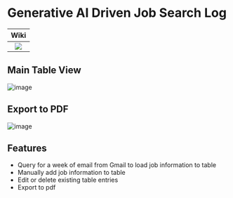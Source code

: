 # Generative AI Driven Job Search Log

|  Wiki | 
|:-----:|
|[<img src="https://eecs441.eecs.umich.edu/img/admin/wiki.png">][wiki_page]|

[wiki_page]: https://github.com/kyuhyunp/LangChainJob/wiki

## Main Table View
![image](https://github.com/kyuhyunp/LangChainJob/assets/70357536/eb052d77-5433-445e-8563-c20b6ef75aca)

## Export to PDF 
![image](https://github.com/kyuhyunp/LangChainJob/assets/70357536/650bdc17-92ae-4048-8fa4-1be702c40bb1)


## Features
- Query for a week of email from Gmail to load job information to table
- Manually add job information to table
- Edit or delete existing table entries
- Export to pdf
